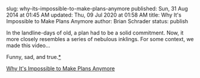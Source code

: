 slug: why-its-impossible-to-make-plans-anymore
published: Sun, 31 Aug 2014 at 01:45 AM
updated: Thu, 09 Jul 2020 at 01:58 AM
title: Why It's Impossible to Make Plans Anymore
author: Brian Schrader
status: publish

<div class='link'>In the landline-days of old, a plan had to be a solid commitment. Now, it more closely resembles a series of nebulous inklings. For some context, we made this video...</div>

Funny, sad, and true.[*](https://twitter.com/sonicrocketman/status/481186538558980096)

[Why It's Impossible to Make Plans Anymore](http://blog.alexcornell.com/why-its-impossible-to-make-plans-anymore)